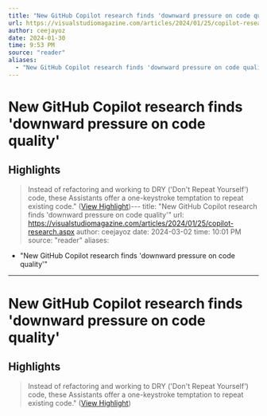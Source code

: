 ```yaml
---
title: "New GitHub Copilot research finds 'downward pressure on code quality'"
url: https://visualstudiomagazine.com/articles/2024/01/25/copilot-research.aspx
author: ceejayoz
date: 2024-01-30
time: 9:53 PM
source: "reader"
aliases:
  - "New GitHub Copilot research finds 'downward pressure on code quality'"
---
```

# New GitHub Copilot research finds 'downward pressure on code quality'

## Highlights
> Instead of refactoring and working to DRY ('Don't Repeat Yourself') code, these Assistants offer a one-keystroke temptation to repeat existing code." ([View Highlight](https://read.readwise.io/read/01hna5yz37strvc4hpdseqtcpv))---
title: "New GitHub Copilot research finds 'downward pressure on code quality'"
url: https://visualstudiomagazine.com/articles/2024/01/25/copilot-research.aspx
author: ceejayoz
date: 2024-03-02
time: 10:01 PM
source: "reader"
aliases:
  - "New GitHub Copilot research finds 'downward pressure on code quality'"
---
# New GitHub Copilot research finds 'downward pressure on code quality'

## Highlights
> Instead of refactoring and working to DRY ('Don't Repeat Yourself') code, these Assistants offer a one-keystroke temptation to repeat existing code." ([View Highlight](https://read.readwise.io/read/01hna5yz37strvc4hpdseqtcpv))

